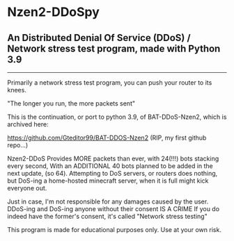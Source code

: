# Nzen2-DDoSpy
An Distributed Denial Of Service (DDoS) / Network stress test program, made with Python 3.9
-------------------------------------------------------------------------------------------




























































-------------------------------------------------------------------------------------------


Primarily a network stress test program, you can push your router to its knees.

"The longer you run, the more packets sent"

This is the continuation, or port to python 3.9, of BAT-DDoS-Nzen2, which is archived here:

https://github.com/Gteditor99/BAT-DDOS-Nzen2
(RIP, my first github repo...)

Nzen2-DDoS Provides MORE packets than ever, with 24(!!!) bots stacking every second,
With an ADDITIONAL 40 bots planned to be added in the next update, (so 64).
Attempting to DoS servers, or routers does nothing, but DoS-ing a home-hosted minecraft server,
when it is full might kick everyone out. 







Just in case, I'm not responsible for any damages caused by the user.
DDoS-ing and DoS-ing anyone without their consent IS A CRIME
If you do indeed have the former's consent, it's called "Network stress testing"

This program is made for educational purposes only.
Use at your own risk.
